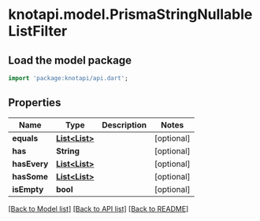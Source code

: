 # knotapi.model.PrismaStringNullableListFilter

## Load the model package
```dart
import 'package:knotapi/api.dart';
```

## Properties
Name | Type | Description | Notes
------------ | ------------- | ------------- | -------------
**equals** | [**List&lt;List&gt;**](List.md) |  | [optional] 
**has** | **String** |  | [optional] 
**hasEvery** | [**List&lt;List&gt;**](List.md) |  | [optional] 
**hasSome** | [**List&lt;List&gt;**](List.md) |  | [optional] 
**isEmpty** | **bool** |  | [optional] 

[[Back to Model list]](../README.md#documentation-for-models) [[Back to API list]](../README.md#documentation-for-api-endpoints) [[Back to README]](../README.md)


